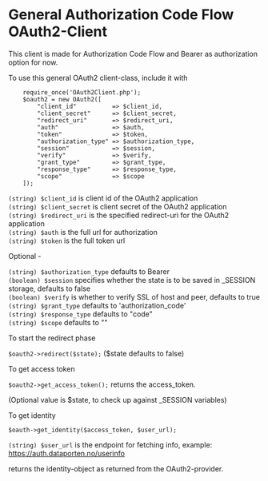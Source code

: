 # General Authorization Code Flow OAuth2-Client

This client is made for Authorization Code Flow and Bearer as authorization option for now.

To use this general OAuth2 client-class, include it with
```
	require_once('OAuth2Client.php');
	$oauth2 = new OAuth2([
		"client_id" 		 => $client_id,
		"client_secret" 	 => $client_secret,
		"redirect_uri" 		 => $redirect_uri,
		"auth" 				 => $auth,
		"token" 			 => $token,
		"authorization_type" => $authorization_type,
		"session" 			 => $session,
		"verify" 			 => $verify,
		"grant_type" 		 => $grant_type,
		"response_type" 	 => $response_type,
		"scope" 	  	  	 => $scope
	]);
```

```(string) $client_id``` is client id of the OAuth2 application  
```(string) $client_secret``` is client secret of the OAuth2 application  
```(string) $redirect_uri``` is the specified redirect-uri for the OAuth2 application  
```(string) $auth``` is the full url for authorization  
```(string) $token``` is the full token url  

Optional -

```(string) $authorization_type``` defaults to Bearer  
```(boolean) $session``` specifies whether the state is to be saved in _SESSION storage, defaults to false  
```(boolean) $verify``` is whether to verify SSL of host and peer, defaults to true  
```(string) $grant_type``` defaults to 'authorization_code'  
```(string) $response_type``` defaults to "code"  
```(string) $scope``` defaults to ""  


To start the redirect phase  

```$oauth2->redirect($state);``` ($state defaults to false)  


To get access token

```$oauth2->get_access_token();``` returns the access_token.  


(Optional value is $state, to check up against _SESSION variables)


To get identity

```$oauth->get_identity($access_token, $user_url);```

```(string) $user_url``` is the endpoint for fetching info, example: https://auth.dataporten.no/userinfo

returns the identity-object as returned from the OAuth2-provider.
